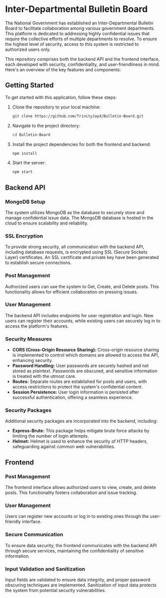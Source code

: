 # Inter-Departmental Bulletin Board

The National Government has established an Inter-Departmental Bulletin Board to facilitate collaboration among various government departments. This platform is dedicated to addressing highly confidential issues that require the collective efforts of multiple departments to resolve. To ensure the highest level of security, access to this system is restricted to authorized users only.

This repository comprises both the backend API and the frontend interface, each developed with security, confidentiality, and user-friendliness in mind. Here's an overview of the key features and components:

## Getting Started

To get started with this application, follow these steps:

1. Clone the repository to your local machine:

   ```bash
   git clone https://github.com/TrinityJayd/Bulletin-Board.git
   ```

2. Navigate to the project directory:

   ```bash
   cd Bulletin-Board
   ```

3. Install the project dependencies for both the frontend and backend:

   ```bash
   npm install
   ```

4. Start the server:

   ```bash
   npm start
   ```
   
## Backend API

### MongoDB Setup
The system utilizes MongoDB as the database to securely store and manage confidential issue data. The MongoDB database is hosted in the cloud to ensure scalability and reliability.

### SSL Encryption
To provide strong security, all communication with the backend API, including database requests, is encrypted using SSL (Secure Sockets Layer) certificates. An SSL certificate and private key have been generated to establish secure connections.

### Post Management
Authorized users can use the system to Get, Create, and Delete posts. This functionality allows for efficient collaboration on pressing issues.

### User Management
The backend API includes endpoints for user registration and login. New users can register their accounts, while existing users can securely log in to access the platform's features.

### Security Measures
- **CORS (Cross-Origin Resource Sharing):** Cross-origin resource sharing is implemented to control which domains are allowed to access the API, enhancing security.
- **Password Handling:** User passwords are securely hashed and not stored as plaintext. Passwords are obscured, and sensitive information is treated with the utmost care.
- **Routes:** Separate routes are established for posts and users, with access restrictions to protect the system's confidential content.
- **Session Persistence:** User login information is persisted after successful authentication, offering a seamless experience.

### Security Packages
Additional security packages are incorporated into the backend, including:
- **Express-Brute:** This package helps mitigate brute force attacks by limiting the number of login attempts.
- **Helmet:** Helmet is used to enhance the security of HTTP headers, safeguarding against common web vulnerabilities.

## Frontend

### Post Management
The frontend interface allows authorized users to view, create, and delete posts. This functionality fosters collaboration and issue tracking.

### User Management
Users can register new accounts or log in to existing ones through the user-friendly interface.

### Secure Communication
To ensure data security, the frontend communicates with the backend API through secure services, maintaining the confidentiality of sensitive information.

### Input Validation and Sanitization
Input fields are validated to ensure data integrity, and proper password obscuring techniques are implemented. Sanitization of input data protects the system from potential security vulnerabilities.

